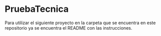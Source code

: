 # PruebaTecnica
Para utilizar el siguiente proyecto en la carpeta que se encuentra en este repositorio ya se encuentra el README con las instrucciones.
